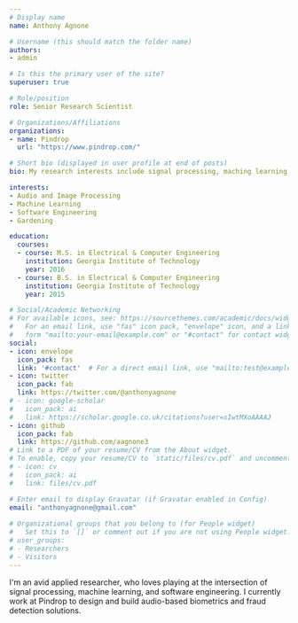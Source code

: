 ```yaml
---
# Display name
name: Anthony Agnone

# Username (this should match the folder name)
authors:
- admin

# Is this the primary user of the site?
superuser: true

# Role/position
role: Senior Research Scientist

# Organizations/Affiliations
organizations:
- name: Pindrop
  url: "https://www.pindrop.com/"

# Short bio (displayed in user profile at end of posts)
bio: My research interests include signal processing, maching learning, and everything else software.

interests:
- Audio and Image Processing
- Machine Learning
- Software Engineering
- Gardening

education:
  courses:
  - course: M.S. in Electrical & Computer Engineering
    institution: Georgia Institute of Technology
    year: 2016
  - course: B.S. in Electrical & Computer Engineering
    institution: Georgia Institute of Technology
    year: 2015

# Social/Academic Networking
# For available icons, see: https://sourcethemes.com/academic/docs/widgets/#icons
#   For an email link, use "fas" icon pack, "envelope" icon, and a link in the
#   form "mailto:your-email@example.com" or "#contact" for contact widget.
social:
- icon: envelope
  icon_pack: fas
  link: '#contact'  # For a direct email link, use "mailto:test@example.org".
- icon: twitter
  icon_pack: fab
  link: https://twitter.com/@anthonyagnone
# - icon: google-scholar
#   icon_pack: ai
#   link: https://scholar.google.co.uk/citations?user=sIwtMXoAAAAJ
- icon: github
  icon_pack: fab
  link: https://github.com/aagnone3
# Link to a PDF of your resume/CV from the About widget.
# To enable, copy your resume/CV to `static/files/cv.pdf` and uncomment the lines below.  
# - icon: cv
#   icon_pack: ai
#   link: files/cv.pdf

# Enter email to display Gravatar (if Gravatar enabled in Config)
email: "anthonyagnone@gmail.com"
  
# Organizational groups that you belong to (for People widget)
#   Set this to `[]` or comment out if you are not using People widget.  
# user_groups:
# - Researchers
# - Visitors
---
```


I'm an avid applied researcher, who loves playing at the intersection of signal processing, machine learning, and software engineering. I currently work at Pindrop to design and build audio-based biometrics and fraud detection solutions.
